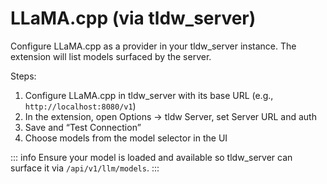 # LLaMA.cpp (via tldw_server)

Configure LLaMA.cpp as a provider in your tldw_server instance. The extension will list models surfaced by the server.

Steps:

1. Configure LLaMA.cpp in tldw_server with its base URL (e.g., `http://localhost:8080/v1`)
2. In the extension, open Options → tldw Server, set Server URL and auth
3. Save and “Test Connection”
4. Choose models from the model selector in the UI

::: info
Ensure your model is loaded and available so tldw_server can surface it via `/api/v1/llm/models`.
:::
